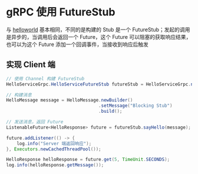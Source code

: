# gRPC 使用 FutureStub

与 [helloworld](../helloworld) 基本相同，不同的是构建的 Stub 是一个 FutureStub；发起的调用是异步的，当调用后会返回一个 Future，这个 Future 可以阻塞的获取响应结果，也可以为这个 Future 添加一个回调事件，当接收到响应后触发

## 实现 Client 端

```java
// 使用 Channel 构建 FutureStub
HelloServiceGrpc.HelloServiceFutureStub futureStub = HelloServiceGrpc.newFutureStub(channel);

// 构建消息
HelloMessage message = HelloMessage.newBuilder()
                                   .setMessage("Blocking Stub")
                                   .build();

// 发送消息，返回 Future
ListenableFuture<HelloResponse> future = futureStub.sayHello(message);

future.addListener(() -> {
    log.info("Server 端返回响应");
}, Executors.newCachedThreadPool());

HelloResponse helloResponse = future.get(5, TimeUnit.SECONDS);
log.info(helloResponse.getMessage());
```